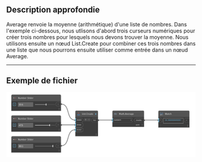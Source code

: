 ## Description approfondie
Average renvoie la moyenne (arithmétique) d'une liste de nombres. Dans l'exemple ci-dessous, nous utlisons d'abord trois curseurs numériques pour créer trois nombres pour lesquels nous devons trouver la moyenne. Nous utilisons ensuite un nœud List.Create pour combiner ces trois nombres dans une liste que nous pourrons ensuite utiliser comme entrée dans un nœud Average.
___
## Exemple de fichier

![Average](./DSCore.Math.Average_img.jpg)

